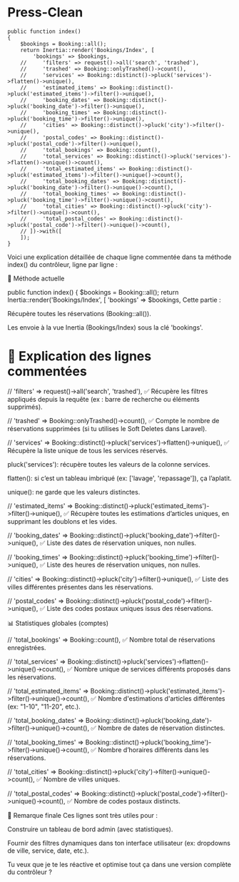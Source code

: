 # Press-Clean

    public function index()
    {
        $bookings = Booking::all();
        return Inertia::render('Bookings/Index', [
            'bookings' => $bookings,
        //     'filters' => request()->all('search', 'trashed'),
        //     'trashed' => Booking::onlyTrashed()->count(),
        //     'services' => Booking::distinct()->pluck('services')->flatten()->unique(),
        //     'estimated_items' => Booking::distinct()->pluck('estimated_items')->filter()->unique(),
        //     'booking_dates' => Booking::distinct()->pluck('booking_date')->filter()->unique(),
        //     'booking_times' => Booking::distinct()->pluck('booking_time')->filter()->unique(),
        //     'cities' => Booking::distinct()->pluck('city')->filter()->unique(),
        //     'postal_codes' => Booking::distinct()->pluck('postal_code')->filter()->unique(),
        //     'total_bookings' => Booking::count(),
        //     'total_services' => Booking::distinct()->pluck('services')->flatten()->unique()->count(),
        //     'total_estimated_items' => Booking::distinct()->pluck('estimated_items')->filter()->unique()->count(),
        //     'total_booking_dates' => Booking::distinct()->pluck('booking_date')->filter()->unique()->count(),
        //     'total_booking_times' => Booking::distinct()->pluck('booking_time')->filter()->unique()->count(),
        //     'total_cities' => Booking::distinct()->pluck('city')->filter()->unique()->count(),
        //     'total_postal_codes' => Booking::distinct()->pluck('postal_code')->filter()->unique()->count(),
        // ])->with([
        ]);
    }

Voici une explication détaillée de chaque ligne commentée dans ta méthode index() du contrôleur, ligne par ligne :

🔧 Méthode actuelle



public function index()
{
    $bookings = Booking::all();
    return Inertia::render('Bookings/Index', [
        'bookings' => $bookings,
Cette partie :

Récupère toutes les réservations (Booking::all()).

Les envoie à la vue Inertia (Bookings/Index) sous la clé 'bookings'.


# 📌 Explication des lignes commentées



// 'filters' => request()->all('search', 'trashed'),
✅ Récupère les filtres appliqués depuis la requête (ex : barre de recherche ou éléments supprimés).




// 'trashed' => Booking::onlyTrashed()->count(),
✅ Compte le nombre de réservations supprimées (si tu utilises le Soft Deletes dans Laravel).




// 'services' => Booking::distinct()->pluck('services')->flatten()->unique(),
✅ Récupère la liste unique de tous les services réservés.

pluck('services'): récupère toutes les valeurs de la colonne services.

flatten(): si c’est un tableau imbriqué (ex: ['lavage', 'repassage']), ça l’aplatit.

unique(): ne garde que les valeurs distinctes.




// 'estimated_items' => Booking::distinct()->pluck('estimated_items')->filter()->unique(),
✅ Récupère toutes les estimations d’articles uniques, en supprimant les doublons et les vides.




// 'booking_dates' => Booking::distinct()->pluck('booking_date')->filter()->unique(),
✅ Liste des dates de réservation uniques, non nulles.




// 'booking_times' => Booking::distinct()->pluck('booking_time')->filter()->unique(),
✅ Liste des heures de réservation uniques, non nulles.




// 'cities' => Booking::distinct()->pluck('city')->filter()->unique(),
✅ Liste des villes différentes présentes dans les réservations.




// 'postal_codes' => Booking::distinct()->pluck('postal_code')->filter()->unique(),
✅ Liste des codes postaux uniques issus des réservations.

📊 Statistiques globales (comptes)



// 'total_bookings' => Booking::count(),
✅ Nombre total de réservations enregistrées.




// 'total_services' => Booking::distinct()->pluck('services')->flatten()->unique()->count(),
✅ Nombre unique de services différents proposés dans les réservations.




// 'total_estimated_items' => Booking::distinct()->pluck('estimated_items')->filter()->unique()->count(),
✅ Nombre d'estimations d'articles différentes (ex: "1-10", "11-20", etc.).




// 'total_booking_dates' => Booking::distinct()->pluck('booking_date')->filter()->unique()->count(),
✅ Nombre de dates de réservation distinctes.




// 'total_booking_times' => Booking::distinct()->pluck('booking_time')->filter()->unique()->count(),
✅ Nombre d’horaires différents dans les réservations.




// 'total_cities' => Booking::distinct()->pluck('city')->filter()->unique()->count(),
✅ Nombre de villes uniques.




// 'total_postal_codes' => Booking::distinct()->pluck('postal_code')->filter()->unique()->count(),
✅ Nombre de codes postaux distincts.

📝 Remarque finale
Ces lignes sont très utiles pour :

Construire un tableau de bord admin (avec statistiques).

Fournir des filtres dynamiques dans ton interface utilisateur (ex: dropdowns de ville, service, date, etc.).

Tu veux que je te les réactive et optimise tout ça dans une version complète du contrôleur ?

